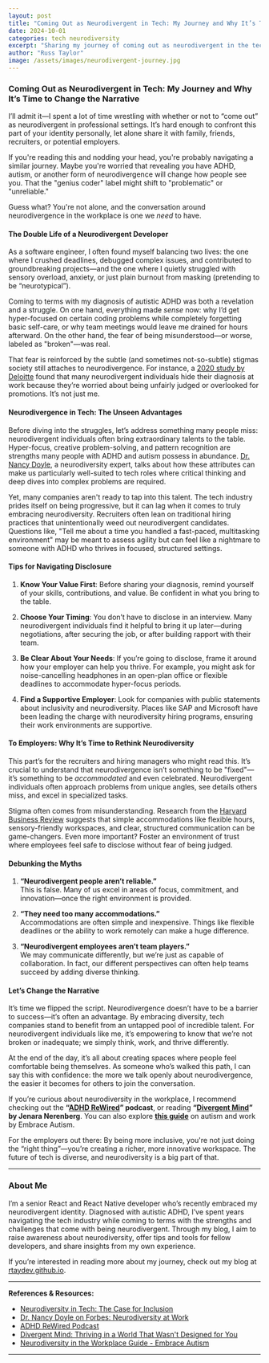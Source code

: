 ```yaml
---
layout: post
title: "Coming Out as Neurodivergent in Tech: My Journey and Why It’s Time to Change the Narrative"
date: 2024-10-01
categories: tech neurodiversity
excerpt: "Sharing my journey of coming out as neurodivergent in the tech industry and why it's crucial to change the narrative around neurodiversity in the workplace."
author: "Russ Taylor"
image: /assets/images/neurodivergent-journey.jpg
---
```


### Coming Out as Neurodivergent in Tech: My Journey and Why It’s Time to Change the Narrative

I’ll admit it—I spent a lot of time wrestling with whether or not to “come out” as neurodivergent in professional settings. It’s hard enough to confront this part of your identity personally, let alone share it with family, friends, recruiters, or potential employers.

If you're reading this and nodding your head, you're probably navigating a similar journey. Maybe you're worried that revealing you have ADHD, autism, or another form of neurodivergence will change how people see you. That the "genius coder" label might shift to "problematic" or "unreliable."

Guess what? You're not alone, and the conversation around neurodivergence in the workplace is one we *need* to have.

#### The Double Life of a Neurodivergent Developer

As a software engineer, I often found myself balancing two lives: the one where I crushed deadlines, debugged complex issues, and contributed to groundbreaking projects—and the one where I quietly struggled with sensory overload, anxiety, or just plain burnout from masking (pretending to be “neurotypical”).

Coming to terms with my diagnosis of autistic ADHD was both a revelation and a struggle. On one hand, everything made *sense* now: why I’d get hyper-focused on certain coding problems while completely forgetting basic self-care, or why team meetings would leave me drained for hours afterward. On the other hand, the fear of being misunderstood—or worse, labeled as "broken"—was real. 

That fear is reinforced by the subtle (and sometimes not-so-subtle) stigmas society still attaches to neurodivergence. For instance, a [2020 study by Deloitte](https://www2.deloitte.com/uk/en/pages/about-deloitte-uk/articles/neurodiversity-at-work.html) found that many neurodivergent individuals hide their diagnosis at work because they’re worried about being unfairly judged or overlooked for promotions. It’s not just me.

#### Neurodivergence in Tech: The Unseen Advantages

Before diving into the struggles, let’s address something many people miss: neurodivergent individuals often bring extraordinary talents to the table. Hyper-focus, creative problem-solving, and pattern recognition are strengths many people with ADHD and autism possess in abundance. [Dr. Nancy Doyle](https://www.forbes.com/sites/drnancydoyle/2021/08/18/neurodiversity-at-work-is-evolving-fast-what-does-this-mean-for-inclusion/?sh=42b847e62957), a neurodiversity expert, talks about how these attributes can make us particularly well-suited to tech roles where critical thinking and deep dives into complex problems are required.

Yet, many companies aren't ready to tap into this talent. The tech industry prides itself on being progressive, but it can lag when it comes to truly embracing neurodiversity. Recruiters often lean on traditional hiring practices that unintentionally weed out neurodivergent candidates. Questions like, "Tell me about a time you handled a fast-paced, multitasking environment" may be meant to assess agility but can feel like a nightmare to someone with ADHD who thrives in focused, structured settings.

#### Tips for Navigating Disclosure

1. **Know Your Value First**: Before sharing your diagnosis, remind yourself of your skills, contributions, and value. Be confident in what you bring to the table.
   
2. **Choose Your Timing**: You don’t have to disclose in an interview. Many neurodivergent individuals find it helpful to bring it up later—during negotiations, after securing the job, or after building rapport with their team.

3. **Be Clear About Your Needs**: If you’re going to disclose, frame it around how your employer can help you thrive. For example, you might ask for noise-cancelling headphones in an open-plan office or flexible deadlines to accommodate hyper-focus periods.

4. **Find a Supportive Employer**: Look for companies with public statements about inclusivity and neurodiversity. Places like SAP and Microsoft have been leading the charge with neurodiversity hiring programs, ensuring their work environments are supportive.

#### To Employers: Why It’s Time to Rethink Neurodiversity

This part’s for the recruiters and hiring managers who might read this. It’s crucial to understand that neurodivergence isn’t something to be "fixed"—it’s something to be *accommodated* and even celebrated. Neurodivergent individuals often approach problems from unique angles, see details others miss, and excel in specialized tasks.

Stigma often comes from misunderstanding. Research from the [Harvard Business Review](https://hbr.org/2022/04/how-companies-can-support-neurodiverse-employees) suggests that simple accommodations like flexible hours, sensory-friendly workspaces, and clear, structured communication can be game-changers. Even more important? Foster an environment of trust where employees feel safe to disclose without fear of being judged.

#### Debunking the Myths

1. **“Neurodivergent people aren’t reliable.”**  
   This is false. Many of us excel in areas of focus, commitment, and innovation—once the right environment is provided.

2. **“They need too many accommodations.”**  
   Accommodations are often simple and inexpensive. Things like flexible deadlines or the ability to work remotely can make a huge difference.

3. **“Neurodivergent employees aren’t team players.”**  
   We may communicate differently, but we’re just as capable of collaboration. In fact, our different perspectives can often help teams succeed by adding diverse thinking.

#### Let’s Change the Narrative

It’s time we flipped the script. Neurodivergence doesn’t have to be a barrier to success—it’s often an advantage. By embracing diversity, tech companies stand to benefit from an untapped pool of incredible talent. For neurodivergent individuals like me, it’s empowering to know that we’re not broken or inadequate; we simply think, work, and thrive differently.

At the end of the day, it’s all about creating spaces where people feel comfortable being themselves. As someone who’s walked this path, I can say this with confidence: the more we talk openly about neurodivergence, the easier it becomes for others to join the conversation.

If you’re curious about neurodiversity in the workplace, I recommend checking out the **“[ADHD ReWired](https://www.adhdrewired.com/)” podcast**, or reading **“[Divergent Mind](https://www.goodreads.com/book/show/50358235-divergent-mind)” by Jenara Nerenberg**. You can also explore **[this guide](https://embrace-autism.com/neurodiversity-in-the-workplace/)** on autism and work by Embrace Autism.

For the employers out there: By being more inclusive, you're not just doing the “right thing”—you’re creating a richer, more innovative workspace. The future of tech is diverse, and neurodiversity is a big part of that.

---

### About Me

I’m a senior React and React Native developer who’s recently embraced my neurodivergent identity. Diagnosed with autistic ADHD, I’ve spent years navigating the tech industry while coming to terms with the strengths and challenges that come with being neurodivergent. Through my blog, I aim to raise awareness about neurodiversity, offer tips and tools for fellow developers, and share insights from my own experience.

If you’re interested in reading more about my journey, check out my blog at [rtaydev.github.io](https://rtaydev.github.io).

---

**References & Resources:**

- [Neurodiversity in Tech: The Case for Inclusion](https://www2.deloitte.com/uk/en/pages/about-deloitte-uk/articles/neurodiversity-at-work.html)
- [Dr. Nancy Doyle on Forbes: Neurodiversity at Work](https://www.forbes.com/sites/drnancydoyle/2021/08/18/neurodiversity-at-work-is-evolving-fast-what-does-this-mean-for-inclusion/?sh=42b847e62957)
- [ADHD ReWired Podcast](https://www.adhdrewired.com/)
- [Divergent Mind: Thriving in a World That Wasn't Designed for You](https://www.goodreads.com/book/show/50358235-divergent-mind)
- [Neurodiversity in the Workplace Guide - Embrace Autism](https://embrace-autism.com/neurodiversity-in-the-workplace/)

---
